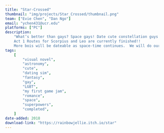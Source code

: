 ```yaml
---
title: "Star-Crossed"
thumbnail: "img/projects/Star_Crossed/thumbnail.png"
team: ["Evie Chen", "Dan Ngo"]
email: "ychen431@ucr.edu"
platforms: ["PC"]
description:
    "What’s better than gays? Space gays! Date cute constellation guys from outer space while trying to help them save the Earth from destruction!
    Act 1 Routes for Scorpius and Leo are currently finished!!
    More bois will be dateable as space-time continues.  We will do our best so please support us! >w<"
tags:
    [
        "visual novel",
        "astronomy",
        "cute",
        "dating sim",
        "fantasy",
        "gay",
        "LGBT",
        "my first game jam",
        "romance",
        "space",
        "superpowers",
        "completed",
    ]
date-added: 2018
download-link: "https://rainbowjellie.itch.io/star"
---
```

